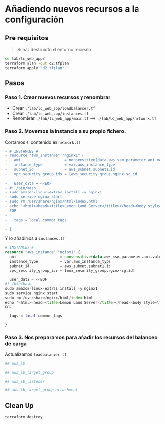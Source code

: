 # Añadiendo nuevos recursos a la configuración

## Pre requisitos

> Si has destruidfo el entorno recrealo

```bash
cd lab/lc_web_app/
terraform plan -out d2.tfplan
terraform apply "d2.tfplan"
```

## Pasos

### Paso 1. Crear nuevos recursos y renombrar

* Crear `./lab/lc_web_app/loadbalancer.tf`
* Crear `./lab/lc_web_app/instances.tf`
* Renombrar `./lab/lc_web_app/main.tf` --> `./lab/lc_web_app/network.tf`

### Paso 2. Movemos la instancia a su propio fichero.

Cortamos el contenido en `network.tf` 

```diff
- # INSTANCES #
- resource "aws_instance" "nginx1" {
-   ami                    = nonsensitive(data.aws_ssm_parameter.ami.value)
-   instance_type          = var.aws_instance_type
-   subnet_id              = aws_subnet.subnet1.id
-   vpc_security_group_ids = [aws_security_group.nginx-sg.id]
-
-   user_data = <<EOF
- #! /bin/bash
- sudo amazon-linux-extras install -y nginx1
- sudo service nginx start
- sudo rm /usr/share/nginx/html/index.html
- echo '<html><head><title>Lemon Land Server</title></head><body style=\"background-color:#1F778D\"><p style=\"text-align: center;\"><span style=\"color:#FFFFFF;\"><span style=\"font-size:28px;\">Welcome to &#127819; land</span></span></p></body></html>' | sudo tee /usr/share/nginx/html/index.html
- EOF
-
-   tags = local.common_tags
-
- }
```

Y lo añadimos a `instances.tf`

```tf
# INSTANCES #
resource "aws_instance" "nginx1" {
  ami                    = nonsensitive(data.aws_ssm_parameter.ami.value)
  instance_type          = var.aws_instance_type
  subnet_id              = aws_subnet.subnet1.id
  vpc_security_group_ids = [aws_security_group.nginx-sg.id]

  user_data = <<EOF
#! /bin/bash
sudo amazon-linux-extras install -y nginx1
sudo service nginx start
sudo rm /usr/share/nginx/html/index.html
echo '<html><head><title>Lemon Land Server</title></head><body style=\"background-color:#1F778D\"><p style=\"text-align: center;\"><span style=\"color:#FFFFFF;\"><span style=\"font-size:28px;\">Welcome to &#127819; land</span></span></p></body></html>' | sudo tee /usr/share/nginx/html/index.html
EOF

  tags = local.common_tags

}
```

### Paso 3. Nos preparamos para añadir los recursos del balanceo de carga 

Actualizamos `loadbalancer.tf`

```tf
## aws_lb

## aws_lb_target_group

## aws_lb_listener

## aws_lb_target_group_attachment
```

## Clean Up

```bash
terraform destroy
```